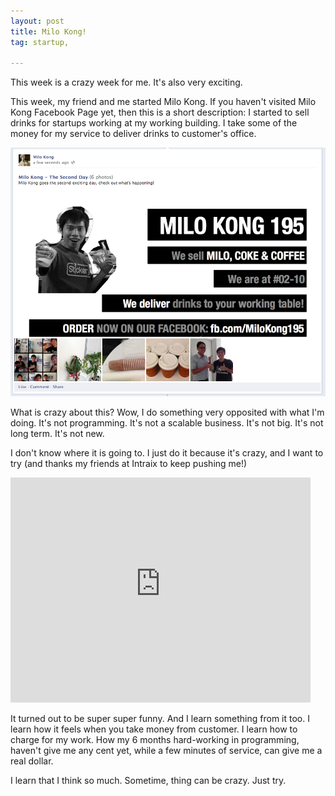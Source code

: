 ```yaml
---
layout: post
title: Milo Kong!
tag: startup,

---
```


This week is a crazy week for me. It's also very exciting.

This week, my friend and me started Milo Kong. If you haven't visited Milo Kong Facebook Page yet, then this is a short description: I started to sell drinks for startups working at my working building. I take some of the money for my service to deliver drinks to customer's office.

![](/images/2013/milo-kong-fb-screenshot.png)


What is crazy about this? Wow, I do something very opposited with what I'm doing. It's not programming. It's not a scalable business. It's not big. It's not long term. It's not new.

I don't know where it is going to. I just do it because it's crazy, and I want to try (and thanks my friends at Intraix to keep pushing me!)

<iframe width="480" height="360" src="http://www.youtube-nocookie.com/embed/Gsl2R1AQqPc" frameborder="0" allowfullscreen="yes"></iframe>

It turned out to be super super funny. And I learn something from it too. I learn how it feels when you take money from customer. I learn how to charge for my work. How my 6 months hard-working in programming, haven't give me any cent yet, while a few minutes of  service, can give me a real dollar.

I learn that I think so much. Sometime, thing can be crazy. Just try.